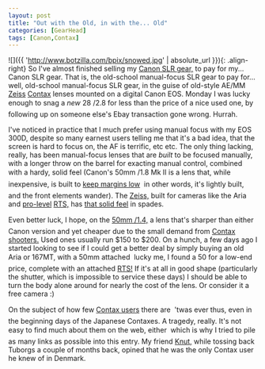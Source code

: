 ```yaml
---
layout: post
title: "Out with the Old, in with the... Old"
categories: [GearHead]
tags: [Canon,Contax]
---
```



![]({{ 'http://www.botzilla.com/bpix/snowed.jpg' | absolute_url }}){: .align-right}
So I've almost finished selling my <a href="/blog/archives/000269.html">Canon SLR gear,</a> to pay for my... Canon SLR gear. That is, the old-school manual-focus SLR gear to pay for... well, old-school manual-focus SLR gear, in the guise of old-style AE/MM <a href="http://www.contaxcameras.com/home/history.html">Zeiss</a> <a href="http://www.contaximages.com">Contax</a> lenses mounted on a digital Canon EOS. Monday I was lucky enough to snag a <i>new</i> 28 &#131;/2.8 for less than the price of a nice used one, by following up on someone else's Ebay transaction gone wrong. Hurrah.

I've noticed in practice that I much prefer using manual focus with my EOS 300D, despite so many earnest users telling me that it's a bad idea, that the screen is hard to focus on, the AF is terrific, etc etc. The only thing lacking, really, has been manual-focus lenses that are <i>built</i> to be focused manually, with a longer throw on the barrel for exacting manual control, combined with a hardy, solid feel (Canon's 50mm &#131;/1.8 Mk II is a lens that, while inexpensive, is built to <a href="http://www.seittipaja.fi/data/Pontification/b_Photography/g_Fifty_versus_fifty/a_Fifty_versus_fifty.html">keep margins low</a> &#151; in other words, it's lightly built, and the front elements wander). The <a href="http://www.techphoto.org/urllinks.epl?webobjectoid=21199">Zeiss,</a> built for cameras like the Aria and <a href="http://www.mir.com.my/rb/photography/hardwares/classics/contax/contaxrts/index.htm">pro-level</a> <a href="http://www.cdegroot.com/photo/contax/rts/">RTS,</a> has <a href="http://www.photo.net/contax/shea-lenses">that solid feel</a> in spades.

Even better luck, I hope, on the <a href="http://www.geocities.com/ilprode/TestZ.htm">50mm &#131;/1.4,</a> a lens that's sharper than either Canon version and yet cheaper due to the small demand from <a href="http://www.contax.ch/">Contax shooters.</a> Used ones usually run $150 to $200. On a hunch, a few days ago I started looking to see if I could get a better deal by simply buying an old Aria or 167MT, with a 50mm attached &#151; lucky me, I found a 50 for a low-end price, complete with an attached <a href="http://www.mir.com.my/rb/photography/hardwares/classics/contax/" title="the camera I'd always wanted to afford back when I bought my manual Canons">RTS!</a> If it's at all in good shape (particularly the shutter, which is impossible to service these days) I should be able to turn the body alone around for nearly the cost of the lens. Or consider it a free camera :)

On the subject of how few <a href="http://www.contaxinfo.com/">Contax users</a> there are &#151; 'twas ever thus, even in the beginning days of the Japanese Contaxes. A tragedy, really. It's not easy to find much about them on the web, either &#151; which is why I tried to pile as many links as possible into this entry. My friend <a href="http://www.skjaerven.com">Knut,</a> while tossing back Tuborgs a couple of months back, opined that he was the only Contax user he knew of in Denmark.
